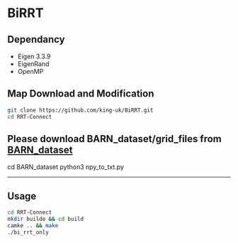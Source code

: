 # BiRRT

## Dependancy

 - Eigen 3.3.9
 - EigenRand
 - OpenMP

## Map Download and Modification

```bash
git clone https://github.com/king-uk/BiRRT.git
cd RRT-Connect
```

## Please download BARN_dataset/grid_files from [BARN_dataset](https://www.cs.utexas.edu/~xiao/BARN/BARN.html)
cd BARN_dataset
python3 npy_to_txt.py


---
## Usage

```bash
cd RRT-Connect
mkdir builde && cd build
camke .. && make
./bi_rrt_only
```

